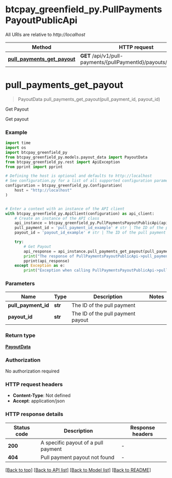 # btcpay_greenfield_py.PullPaymentsPayoutPublicApi

All URIs are relative to *http://localhost*

Method | HTTP request | Description
------------- | ------------- | -------------
[**pull_payments_get_payout**](PullPaymentsPayoutPublicApi.md#pull_payments_get_payout) | **GET** /api/v1/pull-payments/{pullPaymentId}/payouts/{payoutId} | Get Payout


# **pull_payments_get_payout**
> PayoutData pull_payments_get_payout(pull_payment_id, payout_id)

Get Payout

Get payout

### Example

```python
import time
import os
import btcpay_greenfield_py
from btcpay_greenfield_py.models.payout_data import PayoutData
from btcpay_greenfield_py.rest import ApiException
from pprint import pprint

# Defining the host is optional and defaults to http://localhost
# See configuration.py for a list of all supported configuration parameters.
configuration = btcpay_greenfield_py.Configuration(
    host = "http://localhost"
)


# Enter a context with an instance of the API client
with btcpay_greenfield_py.ApiClient(configuration) as api_client:
    # Create an instance of the API class
    api_instance = btcpay_greenfield_py.PullPaymentsPayoutPublicApi(api_client)
    pull_payment_id = 'pull_payment_id_example' # str | The ID of the pull payment
    payout_id = 'payout_id_example' # str | The ID of the pull payment payout

    try:
        # Get Payout
        api_response = api_instance.pull_payments_get_payout(pull_payment_id, payout_id)
        print("The response of PullPaymentsPayoutPublicApi->pull_payments_get_payout:\n")
        pprint(api_response)
    except Exception as e:
        print("Exception when calling PullPaymentsPayoutPublicApi->pull_payments_get_payout: %s\n" % e)
```



### Parameters

Name | Type | Description  | Notes
------------- | ------------- | ------------- | -------------
 **pull_payment_id** | **str**| The ID of the pull payment | 
 **payout_id** | **str**| The ID of the pull payment payout | 

### Return type

[**PayoutData**](PayoutData.md)

### Authorization

No authorization required

### HTTP request headers

 - **Content-Type**: Not defined
 - **Accept**: application/json

### HTTP response details
| Status code | Description | Response headers |
|-------------|-------------|------------------|
**200** | A specific payout of a pull payment |  -  |
**404** | Pull payment payout not found |  -  |

[[Back to top]](#) [[Back to API list]](../README.md#documentation-for-api-endpoints) [[Back to Model list]](../README.md#documentation-for-models) [[Back to README]](../README.md)

